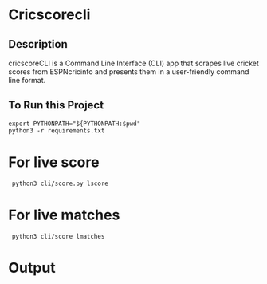 # Cricscorecli

## Description

cricscoreCLI is a Command Line Interface (CLI) app that scrapes live cricket scores from ESPNcricinfo and presents them in a user-friendly command line format.

## To Run this Project
``` 
export PYTHONPATH="${PYTHONPATH:$pwd"
python3 -r requirements.txt
```
# For live score
``` python3 cli/score.py lscore```
# For live matches
``` python3 cli/score lmatches```

# Output
